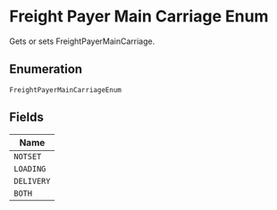 
# Freight Payer Main Carriage Enum

Gets or sets FreightPayerMainCarriage.

## Enumeration

`FreightPayerMainCarriageEnum`

## Fields

| Name |
|  --- |
| `NOTSET` |
| `LOADING` |
| `DELIVERY` |
| `BOTH` |

